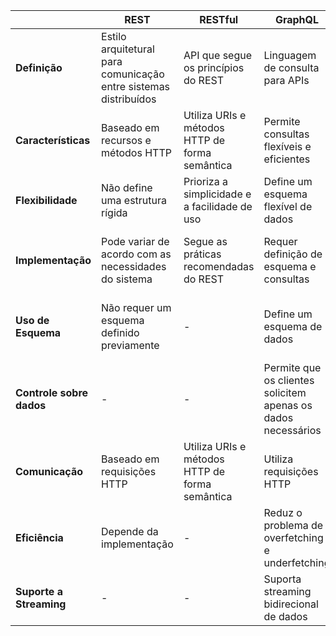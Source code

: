 
|                     | REST                                        | RESTful                                    | GraphQL                                    | gRPC                                       |
|---------------------|---------------------------------------------|--------------------------------------------|--------------------------------------------|--------------------------------------------|
| **Definição**       | Estilo arquitetural para comunicação entre sistemas distribuídos | API que segue os princípios do REST       | Linguagem de consulta para APIs            | Sistema de chamada de procedimento remoto |
| **Características** | Baseado em recursos e métodos HTTP         | Utiliza URIs e métodos HTTP de forma semântica | Permite consultas flexíveis e eficientes  | Utiliza Protocol Buffers e HTTP/2         |
| **Flexibilidade**   | Não define uma estrutura rígida            | Prioriza a simplicidade e a facilidade de uso | Define um esquema flexível de dados       | Define serviços e mensagens                |
| **Implementação**   | Pode variar de acordo com as necessidades do sistema | Segue as práticas recomendadas do REST    | Requer definição de esquema e consultas   | Define serviços e mensagens em arquivos .proto |
| **Uso de Esquema**  | Não requer um esquema definido previamente | -                                          | Define um esquema de dados                | Define serviços e mensagens em arquivos .proto |
| **Controle sobre dados** | -                                        | -                                          | Permite que os clientes solicitem apenas os dados necessários | -                                          |
| **Comunicação**     | Baseado em requisições HTTP                 | Utiliza URIs e métodos HTTP de forma semântica | Utiliza requisições HTTP                   | Usa HTTP/2 para comunicação eficiente     |
| **Eficiência**      | Depende da implementação                    | -                                          | Reduz o problema de overfetching e underfetching | Comunicação eficiente e de baixa latência |
| **Suporte a Streaming** | -                                     | -                                          | Suporta streaming bidirecional de dados   | Suporta streaming bidirecional de dados   | -->
